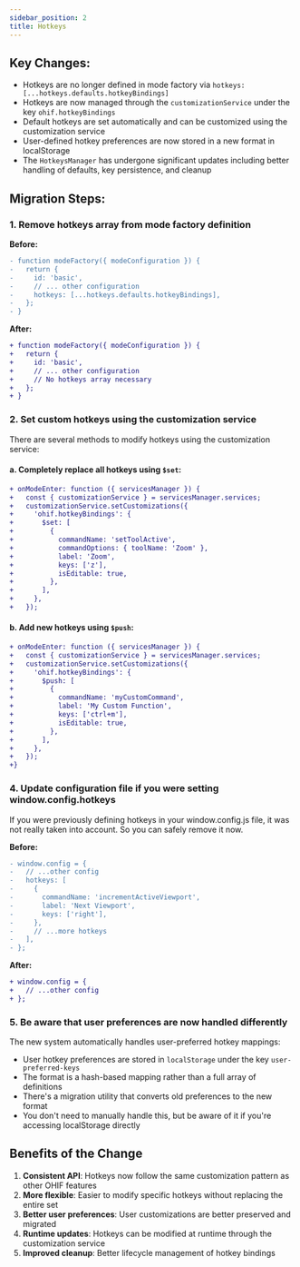 ```yaml
---
sidebar_position: 2
title: Hotkeys
---
```



## Key Changes:

* Hotkeys are no longer defined in mode factory via `hotkeys: [...hotkeys.defaults.hotkeyBindings]`
* Hotkeys are now managed through the `customizationService` under the key `ohif.hotkeyBindings`
* Default hotkeys are set automatically and can be customized using the customization service
* User-defined hotkey preferences are now stored in a new format in localStorage
* The `HotkeysManager` has undergone significant updates including better handling of defaults, key persistence, and cleanup

## Migration Steps:

### 1. Remove hotkeys array from mode factory definition

**Before:**
```diff
- function modeFactory({ modeConfiguration }) {
-   return {
-     id: 'basic',
-     // ... other configuration
-     hotkeys: [...hotkeys.defaults.hotkeyBindings],
-   };
- }
```

**After:**
```diff
+ function modeFactory({ modeConfiguration }) {
+   return {
+     id: 'basic',
+     // ... other configuration
+     // No hotkeys array necessary
+   };
+ }
```


### 2. Set custom hotkeys using the customization service

There are several methods to modify hotkeys using the customization service:

#### a. Completely replace all hotkeys using `$set`:

```diff
+ onModeEnter: function ({ servicesManager }) {
+   const { customizationService } = servicesManager.services;
+   customizationService.setCustomizations({
+     'ohif.hotkeyBindings': {
+       $set: [
+         {
+           commandName: 'setToolActive',
+           commandOptions: { toolName: 'Zoom' },
+           label: 'Zoom',
+           keys: ['z'],
+           isEditable: true,
+         },
+       ],
+     },
+   });
```

#### b. Add new hotkeys using `$push`:

```diff
+ onModeEnter: function ({ servicesManager }) {
+   const { customizationService } = servicesManager.services;
+   customizationService.setCustomizations({
+     'ohif.hotkeyBindings': {
+       $push: [
+         {
+           commandName: 'myCustomCommand',
+           label: 'My Custom Function',
+           keys: ['ctrl+m'],
+           isEditable: true,
+         },
+       ],
+     },
+   });
+}
```

### 4. Update configuration file if you were setting window.config.hotkeys

If you were previously defining hotkeys in your window.config.js file, it was not really
taken into account. So you can safely remove it now.

**Before:**
```diff
- window.config = {
-   // ...other config
-   hotkeys: [
-     {
-       commandName: 'incrementActiveViewport',
-       label: 'Next Viewport',
-       keys: ['right'],
-     },
-     // ...more hotkeys
-   ],
- };
```

**After:**
```diff
+ window.config = {
+   // ...other config
+ };
```

### 5. Be aware that user preferences are now handled differently

The new system automatically handles user-preferred hotkey mappings:

- User hotkey preferences are stored in `localStorage` under the key `user-preferred-keys`
- The format is a hash-based mapping rather than a full array of definitions
- There's a migration utility that converts old preferences to the new format
- You don't need to manually handle this, but be aware of it if you're accessing localStorage directly


## Benefits of the Change

1. **Consistent API**: Hotkeys now follow the same customization pattern as other OHIF features
2. **More flexible**: Easier to modify specific hotkeys without replacing the entire set
3. **Better user preferences**: User customizations are better preserved and migrated
4. **Runtime updates**: Hotkeys can be modified at runtime through the customization service
5. **Improved cleanup**: Better lifecycle management of hotkey bindings
